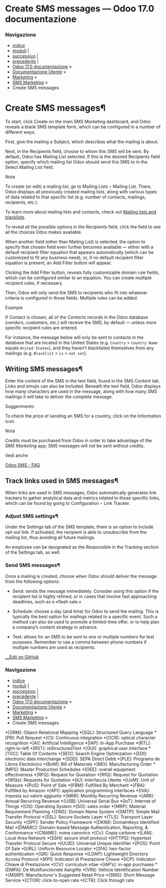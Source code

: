 # Create SMS messages — Odoo 17.0 documentazione

### Navigazione

  * [indice](../../../genindex.html "Indice generale")
  * [moduli](../../../py-modindex.html "Indice del modulo Python") |
  * [successivo](sms_analysis.html "SMS analysis") |
  * [precedente](../sms_marketing.html "SMS Marketing") |
  * [Odoo 17.0 documentazione](../../../index-2.html) »
  * [Documentazione Utente](../../../applications.html) »
  * [Marketing](../../marketing.html) »
  * [SMS Marketing](../sms_marketing.html) »
  * Create SMS messages



# Create SMS messages¶

To start, click Create on the main SMS Marketing dashboard, and Odoo reveals a blank SMS template form, which can be configured in a number of different ways.

First, give the mailing a Subject, which describes what the mailing is about.

Next, in the Recipients field, choose to whom this SMS will be sent. By default, Odoo has Mailing List selected. If this is the desired Recipients field option, specify which mailing list Odoo should send this SMS to in the Select Mailing List field.

Nota

To create (or edit) a mailing list, go to Mailing Lists ‣ Mailing List. There, Odoo displays all previously created mailing lists, along with various types of data related to that specific list (e.g. number of contacts, mailings, recipients, etc.).

To learn more about mailing lists and contacts, check out [Mailing lists and blacklists](mailing_lists_blacklists.html).

To reveal all the possible options in the Recipients field, click the field to see all the choices Odoo makes available.

When another field (other than Mailing List) is selected, the option to specify that chosen field even further becomes available — either with a default recipient filter equation that appears automatically (which can be customized to fit any business need), or, if no default recipient filter equation is present, an Add Filter button will appear.

Clicking the Add Filter button, reveals fully customizable domain rule fields, which can be configured similar to an equation. You can create multiple recipient rules, if necessary.

Then, Odoo will only send the SMS to recipients who fit into whatever criteria is configured in those fields. Multiple rules can be added.

Example

If Contact is chosen, all of the _Contacts_ records in the Odoo database (vendors, customers, etc.) will receive the SMS, by default — unless more specific recipient rules are entered.

For instance, the message below will only be sent to contacts in the database that are located in the United States (e.g. `Country` > `Country Name` equals `United States`), and they haven’t blacklisted themselves from any mailings (e.g. `Blacklist` > `is` > `not set`).

## Writing SMS messages¶

Enter the content of the SMS in the text field, found in the SMS Content tab. Links and emojis can also be included. Beneath the text field, Odoo displays how many characters are used in the message, along with how many SMS mailings it will take to deliver the complete message.

Suggerimento

To check the price of sending an SMS for a country, click on the Information icon.

Nota

Credits must be purchased from Odoo in order to take advantage of the _SMS Marketing_ app; SMS messages will not be sent without credits.

Vedi anche

[Odoo SMS - FAQ](https://iap-services.odoo.com/iap/sms/pricing)

## Track links used in SMS messages¶

When links are used in SMS messages, Odoo automatically generates link trackers to gather analytical data and metrics related to those specific links, which can be found by going to Configuration ‣ Link Tracker.

### Adjust SMS settings¶

Under the Settings tab of the SMS template, there is an option to Include opt-out link. If activated, the recipient is able to unsubscribe from the mailing list, thus avoiding all future mailings.

An employee can be designated as the Responsible in the Tracking section of the Settings tab, as well.

### Send SMS messages¶

Once a mailing is created, choose when Odoo should deliver the message from the following options:

  * Send: sends the message immediately. Consider using this option if the recipient list is highly refined, or in cases that involve fast approaching deadlines, such as a «flash sale.»

  * Schedule: choose a day (and time) for Odoo to send the mailing. This is typically the best option for mailings related to a specific event. Such a method can also be used to promote a limited-time offer, or to help plan a company’s content strategy in advance.

  * Test: allows for an SMS to be sent to one or multiple numbers for test purposes. Remember to use a comma between phone numbers if multiple numbers are used as recipients.




[ __Edit on GitHub](https://github.com/odoo/documentation/edit/17.0/content/applications/marketing/sms_marketing/create_sms.rst)

### Navigazione

  * [indice](../../../genindex.html "Indice generale")
  * [moduli](../../../py-modindex.html "Indice del modulo Python") |
  * [successivo](sms_analysis.html "SMS analysis") |
  * [precedente](../sms_marketing.html "SMS Marketing") |
  * [Odoo 17.0 documentazione](../../../index-2.html) »
  * [Documentazione Utente](../../../applications.html) »
  * [Marketing](../../marketing.html) »
  * [SMS Marketing](../sms_marketing.html) »
  * Create SMS messages


  *[ORM]: Object-Relational Mapping
  *[SQL]: Structured Query Language
  *[PR]: Pull Request
  *[CI]: Continuous integration
  *[OCR]: optical character recognition
  *[AI]: Artificial Intelligence
  *[IAP]: In-App Purchase
  *[RTL]: right-to-left
  *[RST]: reStructuredText
  *[GUI]: graphical user interface
  *[TOC]: Table Of Contents
  *[SEO]: Search Engine Optimization
  *[EDI]: electronic data interchange
  *[SDD]: SEPA Direct Debit
  *[PLE]: Programa de Libros Electrónico
  *[BoM]: Bill of Materials
  *[MO]: Manufacturing Order
  *[MPS]: Master Production Schedules
  *[OEE]: overall equipment effectiveness
  *[RFQ]: Request for Quotation
  *[RfQ]: Request for Quotation
  *[RfQs]: Requests for Quotation
  *[IU]: Interfaccia Utente
  *[UoM]: Unit of Measure
  *[PoS]: Point of Sale
  *[FBM]: Fulfilled By Merchant
  *[FBA]: Fulfilled by Amazon
  *[API]: application programming interfaces
  *[IVA]: imposta sul valore aggiunto
  *[MRR]: Monthly Recurring Revenue
  *[ARR]: Annual Recurring Revenue
  *[USB]: Universal Serial Bus
  *[IoT]: Internet of Things
  *[OS]: Operating System
  *[SO]: sales order
  *[MRP]: Material Requirement Planning
  *[DNS]: Domain Name System
  *[SMTP]: Simple Mail Transfer Protocol
  *[SSL]: Secure Sockets Layer
  *[TLS]: Transport Layer Security
  *[SPF]: Sender Policy Framework
  *[DKIM]: DomainKeys Identified Mail
  *[DMARC]: Domain-based Message Authentication, Reporting, & Conformance
  *[CNAME]: nome canonico
  *[Cc]: Copia carbone
  *[LAN]: Local Area Network
  *[SSH]: secure shell protocol
  *[HTTPS]: Hypertext Transfer Protocol Secure
  *[UUID]: Universal Unique Identifier
  *[POS]: Point Of Sale
  *[URL]: Uniform Resource Locator
  *[2FA]: two-factor authentication
  *[QR]: Quick Response
  *[LDAP]: Lightweight Directory Access Protocol
  *[KPI]: Indicatori di Prestazione Chiave
  *[ICP]: Indicatori Chiave di Prestazione
  *[CV]: curriculum vitae
  *[IAP’s]: in-app purchases
  *[DMFA]: De Multifunctionele Aangifte
  *[VIN]: Vehicle Identification Number
  *[MSRP]: Manufacturer's Suggested Retail Price
  *[SMS]: Short Message Service
  *[CTOR]: click-to-open rate
  *[CTR]: Click through rate